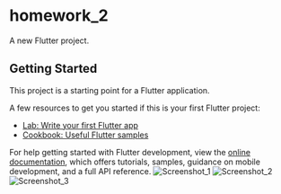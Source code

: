# homework_2

A new Flutter project.

## Getting Started

This project is a starting point for a Flutter application.

A few resources to get you started if this is your first Flutter project:

- [Lab: Write your first Flutter app](https://docs.flutter.dev/get-started/codelab)
- [Cookbook: Useful Flutter samples](https://docs.flutter.dev/cookbook)

For help getting started with Flutter development, view the
[online documentation](https://docs.flutter.dev/), which offers tutorials,
samples, guidance on mobile development, and a full API reference.
![Screenshot_1](https://user-images.githubusercontent.com/108320639/191925594-1e0db0a7-7ef1-4350-b8e0-6d0b5d7e67d0.png)
![Screenshot_2](https://user-images.githubusercontent.com/108320639/191925600-b669d2fe-636c-4d45-a264-987681760fd5.png)
![Screenshot_3](https://user-images.githubusercontent.com/108320639/191925601-8952784d-be22-47cc-802a-98ceaefd3a32.png)

